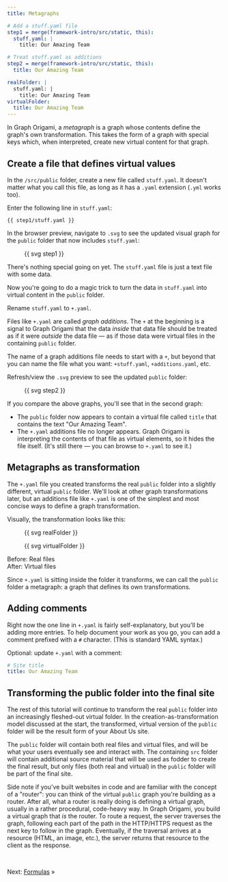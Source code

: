 ```yaml
---
title: Metagraphs

# Add a stuff.yaml file
step1 = merge(framework-intro/src/static, this):
  stuff.yaml: |
    title: Our Amazing Team

# Treat stuff.yaml as additions
step2 = merge(framework-intro/src/static, this):
  title: Our Amazing Team

realFolder: |
  stuff.yaml: |
    title: Our Amazing Team
virtualFolder:
  title: Our Amazing Team
---
```


In Graph Origami, a _metagraph_ is a graph whose contents define the graph's own transformation. This takes the form of a graph with special keys which, when interpreted, create new virtual content for that graph.

## Create a file that defines virtual values

<span class="tutorialStep"></span> In the `/src/public` folder, create a new file called `stuff.yaml`. It doesn't matter what you call this file, as long as it has a `.yaml` extension (`.yml` works too).

<span class="tutorialStep"></span> Enter the following line in `stuff.yaml`:

```{{'yaml'}}
{{ step1/stuff.yaml }}
```

<span class="tutorialStep"></span> In the browser preview, navigate to `.svg` to see the updated visual graph for the `public` folder that now includes `stuff.yaml`:

<figure>
{{ svg step1 }}
</figure>

There's nothing special going on yet. The `stuff.yaml` file is just a text file with some data.

Now you're going to do a magic trick to turn the data in `stuff.yaml` into virtual content in the `public` folder.

<span class="tutorialStep"></span> Rename `stuff.yaml` to `+.yaml`.

Files like `+.yaml` are called _graph additions_. The `+` at the beginning is a signal to Graph Origami that the data _inside_ that data file should be treated as if it were _outside_ the data file — as if those data were virtual files in the containing `public` folder.

The name of a graph additions file needs to start with a `+`, but beyond that you can name the file what you want: `+stuff.yaml`, `+additions.yaml`, etc.

<span class="tutorialStep"></span> Refresh/view the `.svg` preview to see the updated `public` folder:

<figure>
{{ svg step2 }}
</figure>

If you compare the above graphs, you'll see that in the second graph:

- The `public` folder now appears to contain a virtual file called `title` that contains the text "Our Amazing Team".
- The `+.yaml` additions file no longer appears. Graph Origami is interpreting the contents of that file as virtual elements, so it hides the file itself. (It's still there — you can browse to `+.yaml` to see it.)

## Metagraphs as transformation

The `+.yaml` file you created transforms the real `public` folder into a slightly different, virtual `public` folder. We'll look at other graph transformations later, but an additions file like `+.yaml` is one of the simplest and most concise ways to define a graph transformation.

Visually, the transformation looks like this:

<div class="sideBySide">
  <figure>
    {{ svg realFolder }}
  </figure>
  <figure>
    {{ svg virtualFolder }}
  </figure>
  <figcaption>Before: Real files</figcaption>
  <figcaption>After: Virtual files</figcaption>
</div>

Since `+.yaml` is sitting inside the folder it transforms, we can call the `public` folder a metagraph: a graph that defines its own transformations.

## Adding comments

Right now the one line in `+.yaml` is fairly self-explanatory, but you'll be adding more entries. To help document your work as you go, you can add a comment prefixed with a `#` character. (This is standard YAML syntax.)

<span class="tutorialStep"></span> Optional: update `+.yaml` with a comment:

```yaml
# Site title
title: Our Amazing Team
```

## Transforming the public folder into the final site

The rest of this tutorial will continue to transform the real `public` folder into an increasingly fleshed-out virtual folder. In the creation-as-transformation model discussed at the start, the transformed, virtual version of the `public` folder will be the result form of your About Us site.

The `public` folder will contain both real files and virtual files, and will be what your users eventually see and interact with. The containing `src` folder will contain additional source material that will be used as fodder to create the final result, but only files (both real and virtual) in the `public` folder will be part of the final site.

Side note if you've built websites in code and are familiar with the concept of a "router": you can think of the virtual `public` graph you're building as a router. After all, what a router is really doing is defining a virtual graph, usually in a rather procedural, code-heavy way. In Graph Origami, you build a virtual graph that _is_ the router. To route a request, the server traverses the graph, following each part of the path in the HTTP/HTTPS request as the next key to follow in the graph. Eventually, if the traversal arrives at a resource (HTML, an image, etc.), the server returns that resource to the client as the response.

&nbsp;

Next: [Formulas](intro5.html) »
